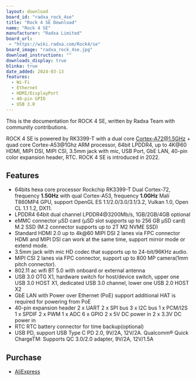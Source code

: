 ```yaml
---
layout: download
board_id: "radxa_rock_4se"
title: "Rock 4 SE Download"
name: "Rock 4 SE"
manufacturer: "Radxa Limited"
board_url:
 - "https://wiki.radxa.com/Rock4/se"
board_image: "radxa_rock_4se.jpg"
download_instructions: ""
downloads_display: true
blinka: true
date_added: 2024-03-13
features:
  - Wi-Fi
  - Ethernet
  - HDMI/DisplayPort
  - 40-pin GPIO
  - USB 3.0
---
```


This is the documentation for ROCK 4 SE, written by Radxa Team with community contributions.

ROCK 4 SE is powered by RK3399-T with a dual core Cortex-A72@1.5GHz + quad core Cortex-A53@1Ghz ARM processor, 64bit LPDDR4, up to 4K@60 HDMI, MIPI DSI, MIPI CSI, 3.5mm jack with mic, USB Port, GbE LAN, 40-pin color expansion header, RTC. ROCK 4 SE is introduced in 2022.

## Features
- 64bits hexa core processor Rockchip RK3399-T Dual Cortex-72, frequency **1.5GHz** with qual Cortex-A53, frequency **1.0GHz** Mali T860MP4 GPU, support OpenGL ES 1.1/2.0/3.0/3.1/3.2, Vulkan 1.0, Open CL 1.1 1.2, DX11.
- LPDDR4 64bit dual channel LPDDR4@3200Mb/s, 1GB/2GB/4GB optional
- eMMC connector μSD card (μSD slot supports up to 256 GB μSD card) M.2 SSD (M.2 connector supports up to 2T M2 NVME SSD)
- Standard HDMI 2.0 up to 4k@60 MIPI DSI 2 lanes via FPC connector HDMI and MIPI DSI can work at the same time, support mirror mode or extend mode.
- 3.5mm jack with mic HD codec that supports up to 24-bit/96KHz audio.
- MIPI CSI 2 lanes via FPC connector, support up to 800 MP camera(1mm pitch connector).
- 802.11 ac wifi BT 5.0 with onboard or external antenna
- USB 3.0 OTG X1, hardware switch for host/device switch, upper one USB 3.0 HOST X1, dedicated USB 3.0 channel, lower one USB 2.0 HOST X2
- GbE LAN with Power over Ethernet (PoE) support additional HAT is required for powering from PoE
- 40-pin expansion header 2 x UART 2 x SPI bus 3 x I2C bus 1 x PCM/I2S 1 x SPDIF 2 x PWM 1 x ADC 6 x GPIO 2 x 5V DC power in 2 x 3.3V DC power in
- RTC RTC battery connector for time backup(optional)
- USB PD, support USB Type C PD 2.0, 9V/2A, 12V/2A. Qualcomm® Quick ChargeTM: Supports QC 3.0/2.0 adapter, 9V/2A, 12V/1.5A

## Purchase

* [AliExpress](https://www.aliexpress.us/item/3256804923772687.html)